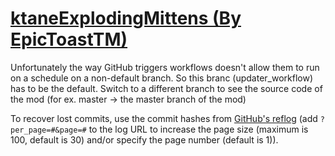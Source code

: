 # [ktaneExplodingMittens (By EpicToastTM)](https://github.com/EpicToastTM/ktaneExplodingMittens)

Unfortunately the way GitHub triggers workflows doesn't allow them to run on a schedule on a non-default branch. So this branc (updater_workflow) has to be the default. Switch to a different branch to see the source code of the mod (for ex. master -> the master branch of the mod)

To recover lost commits, use the commit hashes from [GitHub's reflog](https://api.github.com/repos/KtaneModules/ktaneExplodingMittens-EpicToastTM/events) (add `?per_page=#&page=#` to the log URL to increase the page size (maximum is 100, default is 30) and/or specify the page number (default is 1)).

